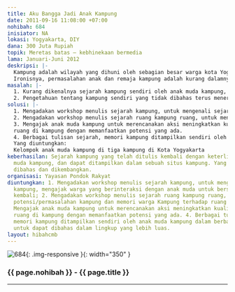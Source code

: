 ```yaml
---
title: Aku Bangga Jadi Anak Kampung
date: 2011-09-16 11:08:00 +07:00
nohibah: 684
inisiator: NA
lokasi: Yogyakarta, DIY
dana: 300 Juta Rupiah
topik: Meretas batas – kebhinekaan bermedia
lama: Januari-Juni 2012
deskripsi: |-
  Kampung adalah wilayah yang dihuni oleh sebagian besar warga kota Yogyakarta. Kepadatan penduduk dan bangunan tinggi yang tinggi, minim fasilitas dan infrastruktur adalah ciri-ciri kampung. Ruang-ruang dalam kampung tidak terdefinisi dengan jelas, misalnya antara area publik dan privat, juga mempunyai fleksibilitas ruang yang tinggi. Kampung-kampung kota bergerak dinamis seiring dengan kebergerakan penduduknya, tak terkecuali bagi anak-anak dan remaja kampung yang hidup di dalamnya. Anak-anak dan remaja kampung merupakan generasi penerus kampung yang menggendong tugas masa depan untuk mewujudkan kampung yang lebih baik bagi seluruh penghuninya.
  Ironisnya, permasalahan anak dan remaja kampung adalah kurang dalamnya pengetahuan akan kampung baik identitas maupun potensinya, sehingga kurangnya keinginan untuk terlibat membangun kampung. Sebagaimana anak muda lainnya, anak kampung juga kalangan yang dengan mudah dapat mengakses perkembangan media sosial. Manfaat pendekatan pembuatan media informasi berbasis komunitas ada dua. Anak-anak dan remaja mengenali, mengangkat kebanggaan atas kampung sehingga dapat membangun semangat komunitas dan mau terlibat dalam pembangunan. Serta membangun jaringan dengan mitra kampung yang lainnya.
masalah: |-
  1. Kurang dikenalnya sejarah kampung sendiri oleh anak muda kampung, serta berbagai potensi yang sesungguhnya ada.
  2. Pengetahuan tentang kampung sendiri yang tidak dibahas terus menerus dan diangkat dalam lingkup yang lebih tinggi terkait pembangunan kota.
solusi: |-
  1. Mengadakan workshop menulis sejarah kampung, untuk mengenali sejarah kampung, mengajak warga yang berinteraksi dengan anak muda untuk bersama-sama menuliskannya kembali;
  2. Mengadakan workshop menulis sejarah ruang kampung ruang, untuk mengenali potensi/permasalahan kampung dan memori warga Kampung terhadap ruang tersebut;
  3. Mengajak anak muda kampung untuk merencanakan aksi meningkatkan kualitas berbagai
  ruang di kampung dengan memanfaatkan potensi yang ada.
  4. Berbagai tulisan sejarah, memori kampung ditampilkan sendiri oleh anak muda kampung dalam berbagai media sosial untuk dapat dibahas dalam lingkup yang lebih luas.
  Yang diuntungkan:
  Kelompok anak muda kampung di tiga kampung di Kota Yogyakarta
keberhasilan: Sejarah kampung yang telah ditulis kembali dengan keterlibatan anak
  muda kampung, dan dapat ditampilkan dalam sebuah situs kampung. Yang secara terus-menerus
  dibahas dan dikembangkan.
organisasi: Yayasan Pondok Rakyat
diuntungkan: 1. Mengadakan workshop menulis sejarah kampung, untuk mengenali sejarah
  kampung, mengajak warga yang berinteraksi dengan anak muda untuk bersama-sama menuliskannya
  kembali; 2. Mengadakan workshop menulis sejarah ruang kampung ruang, untuk mengenali
  potensi/permasalahan kampung dan memori warga Kampung terhadap ruang tersebut; 3.
  Mengajak anak muda kampung untuk merencanakan aksi meningkatkan kualitas berbagai
  ruang di kampung dengan memanfaatkan potensi yang ada. 4. Berbagai tulisan sejarah,
  memori kampung ditampilkan sendiri oleh anak muda kampung dalam berbagai media sosial
  untuk dapat dibahas dalam lingkup yang lebih luas.
layout: hibahcmb
---
```


![684](/static/img/hibahcmb/684.png){: .img-responsive }{: width="350" }

### {{ page.nohibah }} - {{ page.title }}

---
